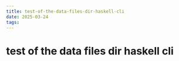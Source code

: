 ```yaml
---
title: test-of-the-data-files-dir-haskell-cli
date: 2025-03-24
tags: 
---
```


# test of the data files dir haskell cli
